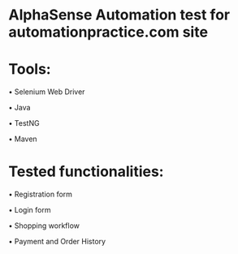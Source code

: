 # AlphaSense Automation test for automationpractice.com site

# Tools:

• Selenium Web Driver

• Java

• TestNG

• Maven


# Tested functionalities:

• Registration form 

• Login form

• Shopping workflow 

• Payment and Order History


